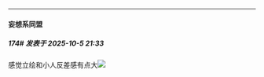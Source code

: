 ﻿
*****

####  妄想系同盟  
##### 174#       发表于 2025-10-5 21:33

感觉立绘和小人反差感有点大<img src="https://static.stage1st.com/image/smiley/face2017/065.png" referrerpolicy="no-referrer">

